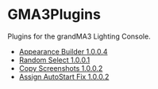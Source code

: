 # GMA3Plugins
Plugins for the grandMA3 Lighting Console.

* [Appearance Builder 1.0.0.4](https://github.com/hossimo/GMA3Plugins/tree/master/AppearanceBuilder)
* [Random Select 1.0.0.1](https://github.com/hossimo/GMA3Plugins/tree/master/Random%20Select)
* [Copy Screenshots 1.0.0.2](https://github.com/hossimo/GMA3Plugins/tree/master/Copy%20Screenshots)
* [Assign AutoStart Fix 1.0.0.2](https://github.com/hossimo/GMA3Plugins/tree/master/Assign%20AutoStart%20Fix)
